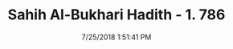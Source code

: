 ---
title        : "Sahih Al-Bukhari Hadith - 1. 786"
date         : 7/25/2018 1:51:41 PM
draft        : false
type         : "hadith"
layout       : "hadith"
BookCode     : "SHB"
VolumeNumber : "1"
HadithNumber : "786"
categories  :  ["Prayer Characteristics-Sitting straight in Witr prayer"]
tags  :  ["Malik bin Huwairith Al Laithi"]
---